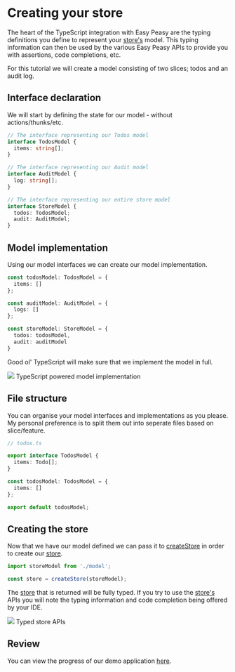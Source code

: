 # Creating your store

The heart of the TypeScript integration with Easy Peasy are the typing definitions you define to represent your [store's](/docs/api/store.html) model. This typing information can then be used by the various Easy Peasy APIs to provide you with assertions, code completions, etc.

For this tutorial we will create a model consisting of two slices; todos and an audit log.

## Interface declaration

We will start by defining the state for our model - without actions/thunks/etc.

```typescript
// The interface representing our Todos model
interface TodosModel {
  items: string[];
}

// The interface representing our Audit model
interface AuditModel {
  log: string[];
}

// The interface representing our entire store model
interface StoreModel {
  todos: TodosModel;
  audit: AuditModel;
}
```

## Model implementation

Using our model interfaces we can create our model implementation.

```typescript
const todosModel: TodosModel = {
  items: []
};

const auditModel: AuditModel = {
  logs: []
};

const storeModel: StoreModel = {
  todos: todosModel,
  audit: auditModel
}
```

Good ol' TypeScript will make sure that we implement the model in full.

<div class="screenshot">
  <img src="../../assets/typescript-tutorial/typing-model.png" />
  <span class="caption">TypeScript powered model implementation</span>
</div>

## File structure

You can organise your model interfaces and implementations as you please. My personal preference is to split them out into seperate files based on slice/feature.

```typescript
// todos.ts

export interface TodosModel {
  items: Todo[];
}

const todosModel: TodosModel = {
  items: []
};

export default todosModel;
```

## Creating the store

Now that we have our model defined we can pass it to [createStore](/docs/api/create-store.html) in order to create our [store](/docs/api/store.html).

```typescript
import storeModel from './model';

const store = createStore(storeModel);
```

The [store](/docs/api/store.html) that is returned will be fully typed. If you try to use the [store's](/docs/api/store.html) APIs you will note the typing information and code completion being offered by your IDE.

<div class="screenshot">
  <img src="../../assets/typescript-tutorial/typed-get-state.png" />
  <span class="caption">Typed store APIs</span>
</div>

## Review

You can view the progress of our demo application [here](https://codesandbox.io/s/easy-peasytypescript-tutorialcreate-store-h7btv).
